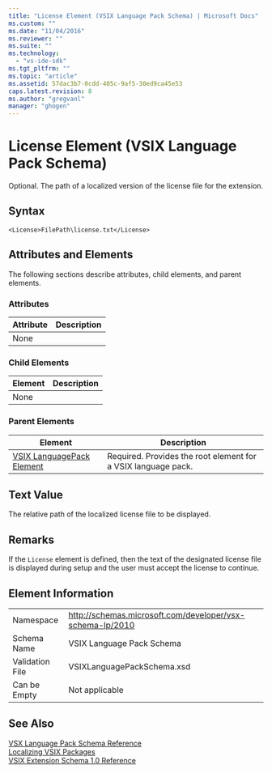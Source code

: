 ```yaml
---
title: "License Element (VSIX Language Pack Schema) | Microsoft Docs"
ms.custom: ""
ms.date: "11/04/2016"
ms.reviewer: ""
ms.suite: ""
ms.technology: 
  - "vs-ide-sdk"
ms.tgt_pltfrm: ""
ms.topic: "article"
ms.assetid: 57dac3b7-0cdd-405c-9af5-30ed9ca45e53
caps.latest.revision: 8
ms.author: "gregvanl"
manager: "ghogen"
---
```

# License Element (VSIX Language Pack Schema)
Optional. The path of a localized version of the license file for the extension.  
  
## Syntax  
  
```  
<License>FilePath\license.txt</License>  
```  
  
## Attributes and Elements  
 The following sections describe attributes, child elements, and parent elements.  
  
### Attributes  
  
|Attribute|Description|  
|---------------|-----------------|  
|None||  
  
### Child Elements  
  
|Element|Description|  
|-------------|-----------------|  
|None||  
  
### Parent Elements  
  
|Element|Description|  
|-------------|-----------------|  
|[VSIX LanguagePack Element](../extensibility/vsixlanguagepack-element-vsix-language-pack-schema.md)|Required. Provides the root element for a VSIX language pack.|  
  
## Text Value  
 The relative path of the localized license file to be displayed.  
  
## Remarks  
 If the `License` element is defined, then the text of the designated license file is displayed during setup and the user must accept the license to continue.  
  
## Element Information  
  
|||  
|-|-|  
|Namespace|http://schemas.microsoft.com/developer/vsx-schema-lp/2010|  
|Schema Name|VSIX Language Pack Schema|  
|Validation File|VSIXLanguagePackSchema.xsd|  
|Can be Empty|Not applicable|  
  
## See Also  
 [VSX Language Pack Schema Reference](../extensibility/vsx-language-pack-schema-reference.md)   
 [Localizing VSIX Packages](../extensibility/localizing-vsix-packages.md)   
 [VSIX Extension Schema 1.0 Reference](http://msdn.microsoft.com/en-us/76e410ec-b1fb-4652-ac98-4a4c52e09a2b)